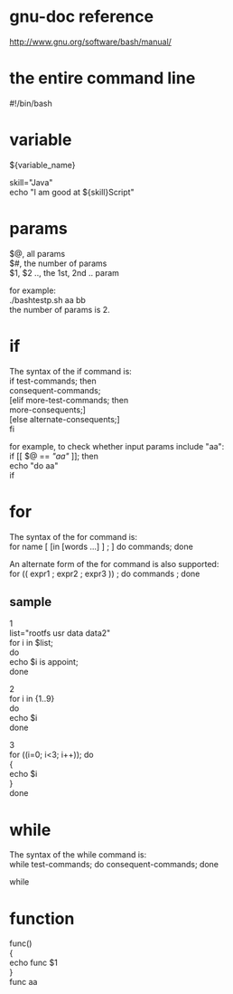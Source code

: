 
gnu-doc reference
===
http://www.gnu.org/software/bash/manual/

the entire command line
===
#!/bin/bash

variable
===
${variable_name}

skill="Java"   
echo "I am good at ${skill}Script"

params
===
$@, all params   
$#, the number of params   
$1, $2 .., the 1st, 2nd .. param   

for example:   
./bashtestp.sh aa bb   
the number of params is 2.   

if
===
The syntax of the if command is:   
if test-commands; then   
consequent-commands;   
[elif more-test-commands; then   
more-consequents;]   
[else alternate-consequents;]   
fi    

for example, to check whether input params include "aa":   
if [[ $@ == *"aa"* ]]; then   
    echo "do aa"   
if   

for
===
The syntax of the for command is:   
for name [ [in [words ...] ] ; ] do commands; done   

An alternate form of the for command is also supported:   
for (( expr1 ; expr2 ; expr3 )) ; do commands ; done   

sample
---
1   
list="rootfs usr data data2"  
for i in $list;  
do  
echo $i is appoint;   
done   

2   
for i in {1..9}   
do   
    echo $i   
done   

3   
for ((i=0; i<3; i++)); do   
{   
    echo $i   
}   
done   


while
===
The syntax of the while command is:   
while test-commands; do consequent-commands; done   

while   


function
===
func()   
{   
    echo func $1    
}    
func aa    


